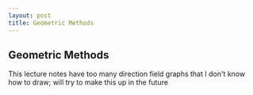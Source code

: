 ```yaml
---
layout: post
title: Geometric Methods
---
```


## Geometric Methods

This lecture notes have too many direction field graphs that I don't know how to draw;
will try to make this up in the future 

